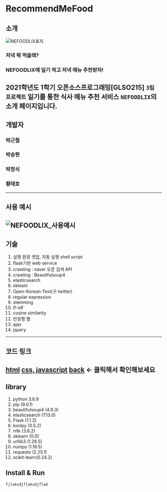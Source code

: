 # RecommendMeFood

## 소개
![NEFOODLIX표지](https://user-images.githubusercontent.com/69391959/122765639-abfbaa80-d2db-11eb-95b7-434010c0ff51.png)
### 저녁 뭐 먹을래?
### NEFOODLIX에 일기 적고 저녁 메뉴 추천받자!

2021학년도 1학기 오픈소스프로그래밍[GLSO215] `3팀 프로젝트` **일기를 통한 식사 메뉴 추천 서비스** `NEFOODLIX`의 소개 페이지입니다.
------------
## 개발자
### 박근철
### 박승현
### 박정식
### 황태호
------------
## 사용 예시
![NEFOODLIX_사용예시](https://user-images.githubusercontent.com/69391959/122770378-58d82680-d2e0-11eb-89dd-ff4246ab117b.gif)
------------
## 기술
1. 실행 환경 셋업, 자동 실행 shell script
2. flask기반 web service
3. crawling : naver 오픈 검색 API
4. crawling : Beautifulsoup4
5. elasticsearch
6. skleam
7. Open-Korean-Text(구 twitter)
8. regular expression
9. stemming
10. tf-idf
11. cosine similarity
12. 반응형 웹
13. ajax
14. jquery
------------
## 코드 링크
[html](https://github.com/ThisIsHwang/RecommendMeFood/tree/master/templates)
[css, javascript](https://github.com/ThisIsHwang/RecommendMeFood/tree/master/static/assets)
[back](https://github.com/ThisIsHwang/RecommendMeFood)
<- 클릭해서 확인해보세요
------------
## library
1. python 3.6.9 
2. pip (9.0.1)
3. beautifulsoup4 (4.9.3)
4. elasticsearch (7.13.0)
5. Flask (1.1.2)
6. konlpy (0.5.2)
7. nltk (3.6.2)
8. sklearn (0.0)
9. urllib3 (1.26.5)
10. numpy (1.19.5)
11. requests (2.25.1)
12. scikit-learn(0.24.2)
## Install & Run
```bash
fjlaksdjflaksdjflad
```
